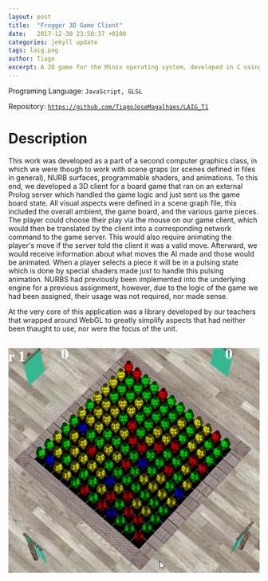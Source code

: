 ```yaml
---
layout: post
title:  "Frogger 3D Game Client"
date:   2017-12-30 23:50:37 +0100
categories: jekyll update
tags: laig.png
author: Tiago
excerpt: A 2D game for the Minix operating system, developed in C using only the C standard library and Minix's OS API.
---
```


Programing Language: `JavaScript, GLSL`

Repository: [`https://github.com/TiagoJoseMagalhaes/LAIG_T1`](https://github.com/TiagoJoseMagalhaes/LAIG_T1)

# Description

This work was developed as a part of a second computer graphics class, in which we were though to work with scene graps (or scenes defined in files in general), NURB surfaces, programmable shaders, and animations. To this end, we developed a 3D client for a board game that ran on an external Prolog server which handled the game logic and just sent us the game board state. All visual aspects were defined in a scene graph file, this included the overall ambient, the game board, and the various game pieces. The player could choose their play via the mouse on our game client, which would then be translated by the client into a corresponding network command to the game server. This would also require animating the player's move if the server told the client it was a valid move. Afterward, we would receive information about what moves the AI made and those would be animated. When a player selects a piece it will be in a pulsing state which is done by special shaders made just to handle this pulsing animation. NURBS had previously been implemented into the underlying engine for a previous assignment, however, due to the logic of the game we had been assigned, their usage was not required, nor made sense.

At the very core of this application was a library developed by our teachers that wrapped around WebGL to greatly simplify aspects that had neither been thaught to use, nor were the focus of the unit.

<br>
<div class="row"><div class="mx-auto">
<img class="img img-fluid" src="/images/laig.png">
</div></div>
<br>